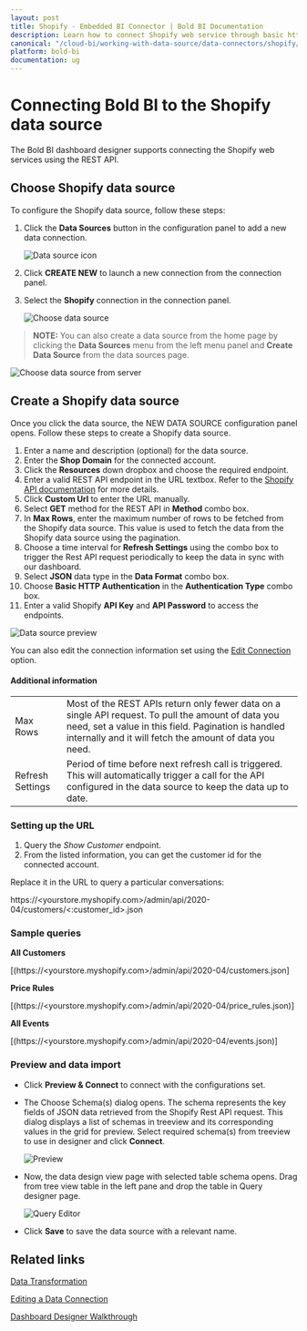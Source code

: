 ```yaml
---
layout: post
title: Shopify - Embedded BI Connector | Bold BI Documentation
description: Learn how to connect Shopify web service through basic http authentication with Bold BI deployed in your server and create data source.
canonical: "/cloud-bi/working-with-data-source/data-connectors/shopify/"
platform: bold-bi
documentation: ug
---
```


# Connecting Bold BI to the Shopify data source
The Bold BI dashboard designer supports connecting the Shopify web services using the REST API. 

## Choose Shopify data source
To configure the Shopify data source, follow these steps:
1. Click the **Data Sources** button in the configuration panel to add a new data connection.

   ![Data source icon](/static/assets/embedded/working-with-datasource/data-connectors/images/common/DataSourcesIcon.png)

2. Click **CREATE NEW** to launch a new connection from the connection panel.
3. Select the **Shopify** connection in the connection panel.

   ![Choose data source](/static/assets/embedded/working-with-datasource/data-connectors/images/Shopify/ChooseDS.png)

> **NOTE:** You can also create a data source from the home page by clicking the **Data Sources** menu from the left menu panel and **Create Data Source** from the data sources page.

   ![Choose data source from server](/static/assets/embedded/working-with-datasource/data-connectors/images/Shopify/ChooseDS_Server.png)

## Create a Shopify data source
Once you click the data source, the NEW DATA SOURCE configuration panel opens. Follow these steps to create a Shopify data source.
1. Enter a name and description (optional) for the data source.
2. Enter the **Shop Domain** for the connected account.
3. Click the **Resources** down dropbox and choose the required endpoint.
4. Enter a valid REST API endpoint in the URL textbox. Refer to the [Shopify API documentation](https://shopify.dev/docs/admin-api/rest/reference) for more details.
5. Click **Custom Url** to enter the URL manually.
6. Select **GET** method for the REST API in **Method** combo box.
7. In **Max Rows**, enter the maximum number of rows to be fetched from the Shopify data source. This value is used to fetch the data from the Shopify data source using the pagination.
8. Choose a time interval for **Refresh Settings** using the combo box to trigger the Rest API request periodically to keep the data in sync with our dashboard.  
9. Select **JSON** data type in the **Data Format** combo box.
10. Choose **Basic HTTP Authentication** in the **Authentication Type** combo box.
11. Enter a valid Shopify **API Key** and **API Password** to access the endpoints.

![Data source preview](/static/assets/embedded/working-with-datasource/data-connectors/images/Shopify/DataSourcesView.png)

You can also edit the connection information set using the [Edit Connection](/embedded-bi/working-with-data-source/editing-a-data-connection/) option.

#### Additional information
<table width="600">
<tr>
<td>
Max Rows
</td>
<td>
Most of the REST APIs return only fewer data on a single API request. To pull the amount of data you need, set a value in this field.  
Pagination is handled internally and it will fetch the amount of data you need.
</td>
</tr>
<tr>
<td>
Refresh Settings
</td>
<td>
Period of time before next refresh call is triggered. This will automatically trigger a call for the API configured in the data source to keep the data up to date.
</td>
</tr>
</table>

### Setting up the URL

1. Query the <i>Show Customer</i> endpoint.
2. From the listed information, you can get the customer id for the connected account.

Replace it in the URL to query a particular conversations:

https://<yourstore.myshopify.com>/admin/api/2020-04/customers/<:customer_id>.json

### Sample queries

**All Customers**

[(https://<yourstore.myshopify.com>/admin/api/2020-04/customers.json]

**Price Rules**

[(https://<yourstore.myshopify.com>/admin/api/2020-04/price_rules.json)]

**All Events**

[(https://<yourstore.myshopify.com>/admin/api/2020-04/events.json)]


### Preview and data import
* Click **Preview & Connect** to connect with the configurations set.
* The Choose Schema(s) dialog opens. The schema represents the key fields of JSON data retrieved from the Shopify Rest API request. This dialog displays a list of schemas in treeview and its corresponding values in the grid for preview. Select required schema(s) from treeview to use in designer and click **Connect**.

   ![Preview](/static/assets/embedded/working-with-datasource/data-connectors/images/common/Preview.png)

* Now, the data design view page with selected table schema opens. Drag from tree view table in the left pane and drop the table in Query designer page.

   ![Query Editor](/static/assets/embedded/working-with-datasource/data-connectors/images/common/QueryEditor.png)

* Click **Save** to save the data source with a relevant name.

## Related links
[Data Transformation](/embedded-bi/working-with-data-source/transforming-data/joining-table/)

[Editing a Data Connection](/embedded-bi/working-with-data-source/editing-a-data-connection/)   

[Dashboard Designer Walkthrough](/embedded-bi/getting-started/quick-start/)
